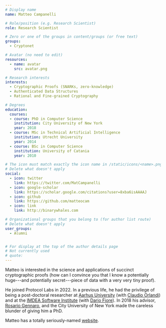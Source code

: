 ```yaml
---
# Display name
name: Matteo Campanelli

# Role/position (e.g. Research Scientist)
role: Research Scientist

# Zero or one of the groups in content/groups (or free text)
groups:
  - Cryptonet

# Avatar (no need to edit)
resources:
  - name: avatar
    src: avatar.png

# Research interests
interests:
  - Cryptographic Proofs (SNARKs, zero-knowledge)
  - Authenticated Data Structures
  - Rational and Fine-grained Cryptography

# Degrees
education:
  courses:
  - course: PhD in Computer Science
    institution: City University of New York
    year: 2018
  - course: MSc in Technical Artificial Intelligence
    institution: Utrecht University
    year: 2014
  - course: BSc in Computer Science
    institution: University of Catania
    year: 2010

# The icon must match exactly the icon name in /static/icons/<name>.png
# Delete what doesn't apply
social:
  - icon: twitter
    link: https://twitter.com/MatCampanelli
  - icon: google-scholar
    link: https://scholar.google.com/citations?user=8xba6isAAAAJ
  - icon: github
    link: https://github.com/matteocam
  - icon: link
    link: http://binarywhales.com

# Organizational groups that you belong to (for author list route)
# Delete what doesn't apply
user_groups:
  - Alumni


# For display at the top of the author details page
# Not currently used
# quote:
---
```


Matteo is interested in the science and applications of succinct cryptographic proofs (how can I convince you that I know a potentially huge---and potentially secret---piece of data with a very very tiny proof).

He joined Protocol Labs in 2022. In a previous life, he had the privilege of being a post-doctoral researcher at [Aarhus University](https://www.au.dk/) (with [Claudio Orlandi](https://cs.au.dk/~orlandi/)) and at the  [IMDEA Software Institute](https://software.imdea.org/index.html) (with [Dario Fiore](http://www.dariofiore.it/)). In 2018 his advisor, [Rosario Gennaro](/authors/rosario-gennaro), and the City University of New York made the careless blunder of giving him a PhD.

Matteo has a totally seriously-named [website](http://binarywhales.com).
